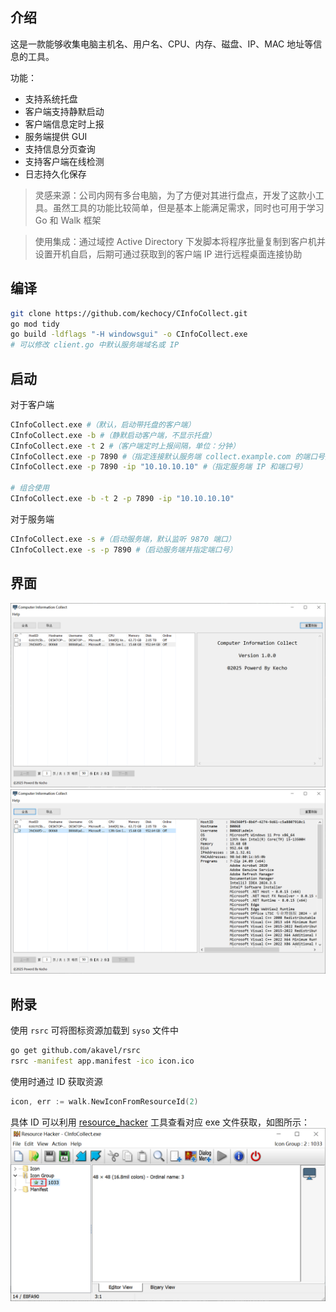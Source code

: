 ## 介绍
这是一款能够收集电脑主机名、用户名、CPU、内存、磁盘、IP、MAC 地址等信息的工具。

功能：
- 支持系统托盘
- 客户端支持静默启动
- 客户端信息定时上报
- 服务端提供 GUI 
- 支持信息分页查询
- 支持客户端在线检测
- 日志持久化保存



> 灵感来源：公司内网有多台电脑，为了方便对其进行盘点，开发了这款小工具。虽然工具的功能比较简单，但是基本上能满足需求，同时也可用于学习 Go 和 Walk 框架

> 使用集成：通过域控 Active Directory 下发脚本将程序批量复制到客户机并设置开机自启，后期可通过获取到的客户端 IP 进行远程桌面连接协助

## 编译
```bash
git clone https://github.com/kechocy/CInfoCollect.git
go mod tidy
go build -ldflags "-H windowsgui" -o CInfoCollect.exe
# 可以修改 client.go 中默认服务端域名或 IP
```

## 启动

对于客户端

```bash
CInfoCollect.exe #（默认，启动带托盘的客户端）
CInfoCollect.exe -b #（静默启动客户端，不显示托盘）
CInfoCollect.exe -t 2 #（客户端定时上报间隔，单位：分钟）
CInfoCollect.exe -p 7890 #（指定连接默认服务端 collect.example.com 的端口号）
CInfoCollect.exe -p 7890 -ip "10.10.10.10" #（指定服务端 IP 和端口号）

# 组合使用
CInfoCollect.exe -b -t 2 -p 7890 -ip "10.10.10.10" 
```

对于服务端

```bash
CInfoCollect.exe -s #（启动服务端，默认监听 9870 端口）
CInfoCollect.exe -s -p 7890 #（启动服务端并指定端口号）
```

## 界面

![服务端界面1](./img/CInfoCollect1.png)
![服务端界面2](./img/CInfoCollect2.png)

## 附录

使用 `rsrc` 可将图标资源加载到 `syso` 文件中
```bash
go get github.com/akavel/rsrc
rsrc -manifest app.manifest -ico icon.ico
```
使用时通过 ID 获取资源
```go
icon, err := walk.NewIconFromResourceId(2)
```
具体 ID 可以利用 [resource_hacker](https://www.angusj.com/resourcehacker/#download) 工具查看对应 exe 文件获取，如图所示：
![resource_hacker 截图](./img/resource_hacker.png)



